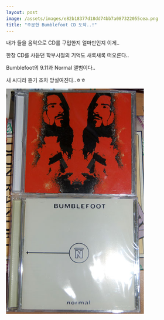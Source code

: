 ```yaml
---
layout: post
image: /assets/images/e82b18377d18dd74bb7a087322055cea.png
title: "주문한 Bumblefoot CD 도착..!"
---
```


내가 들을 음악으로 CD를 구입한지 얼마만인지 이게..

한창 CD를 사듣던 학부시절의 기억도 새록새록 떠오른다..

Bumblefoot의 9.11과 Normal 앨범이다..

새 씨디라 뜯기 조차 망설여진다..ㅎㅎ

![image](/assets/images/e82b18377d18dd74bb7a087322055cea.png)

